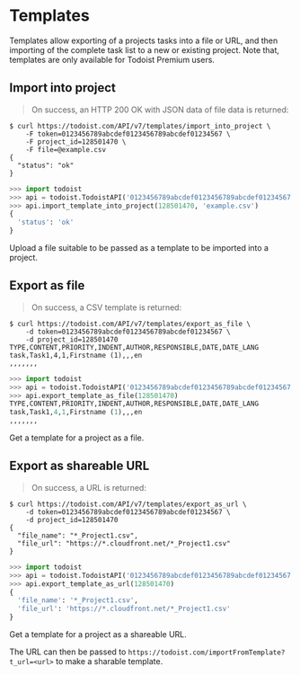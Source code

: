 # Templates

Templates allow exporting of a projects tasks into a file or URL, and then importing of the complete task list to a new or existing project.  Note that, templates are only available for Todoist Premium users.

## Import into project

> On success, an HTTP 200 OK with JSON data of file data is returned:

```shell
$ curl https://todoist.com/API/v7/templates/import_into_project \
    -F token=0123456789abcdef0123456789abcdef01234567 \
    -F project_id=128501470 \
    -F file=@example.csv
{
  "status": "ok"
}
```

```python
>>> import todoist
>>> api = todoist.TodoistAPI('0123456789abcdef0123456789abcdef01234567')
>>> api.import_template_into_project(128501470, 'example.csv')
{
  'status': 'ok'
}

```

Upload a file suitable to be passed as a template to be imported into a project.


## Export as file

> On success, a CSV template is returned:

```shell
$ curl https://todoist.com/API/v7/templates/export_as_file \
    -d token=0123456789abcdef0123456789abcdef01234567 \
    -d project_id=128501470
TYPE,CONTENT,PRIORITY,INDENT,AUTHOR,RESPONSIBLE,DATE,DATE_LANG
task,Task1,4,1,Firstname (1),,,en
,,,,,,,
```

```python
>>> import todoist
>>> api = todoist.TodoistAPI('0123456789abcdef0123456789abcdef01234567')
>>> api.export_template_as_file(128501470)
TYPE,CONTENT,PRIORITY,INDENT,AUTHOR,RESPONSIBLE,DATE,DATE_LANG
task,Task1,4,1,Firstname (1),,,en
,,,,,,,
```

Get a template for a project as a file.

## Export as shareable URL

> On success, a URL is returned:

```shell
$ curl https://todoist.com/API/v7/templates/export_as_url \
    -d token=0123456789abcdef0123456789abcdef01234567 \
    -d project_id=128501470
{
  "file_name": "*_Project1.csv",
  "file_url": "https://*.cloudfront.net/*_Project1.csv"
}
```

```python
>>> import todoist
>>> api = todoist.TodoistAPI('0123456789abcdef0123456789abcdef01234567')
>>> api.export_template_as_url(128501470)
{
  'file_name': '*_Project1.csv',
  'file_url': 'https://*.cloudfront.net/*_Project1.csv'
}

```

Get a template for a project as a shareable URL.

The URL can then be passed to `https://todoist.com/importFromTemplate?t_url=<url>` to make a sharable template.
